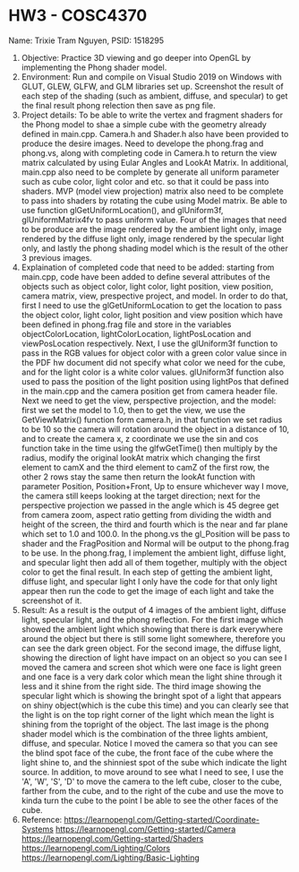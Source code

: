 # HW3 - COSC4370
Name: Trixie Tram Nguyen, PSID: 1518295

1. Objective: Practice 3D viewing and go deeper into OpenGL by implementing the Phong shader model.
2. Environment: Run and compile on Visual Studio 2019 on Windows with GLUT, GLEW, GLFW, and GLM libraries set up. Screenshot the result of each step of the shading (such as ambient, diffuse, and specular) to get the final result phong relection then save as png file.
3. Project details: To be able to write the vertex and fragment shaders for the Phong model to shae a simple cube with the geometry already defined in main.cpp. Camera.h and Shader.h also have been provided to produce the desire images. Need to develope the phong.frag and phong.vs, along with completing code in Camera.h to return the view matrix calculated by using Eular Angles and LookAt Matrix. In additional, main.cpp also need to be complete by generate all uniform parameter such as cube color, light color and etc. so that it could be pass into shaders. MVP (model view projection) matrix also need to be complete to pass into shaders by rotating the cube using Model matrix. Be able to use function glGetUniformLocation(), and glUniform3f, glUniformMatrix4fv to pass uniform value. Four of the images that need to be produce are the image rendered by the ambient light only, image rendered by the diffuse light only, image rendered by the specular light only, and lastly the phong shading model which is the result of the other 3 previous images.
4. Explaination of completed code that need to be added: starting from main.cpp, code have been added to define several attributes of the objects such as object color, light color, light position, view position, camera matrix, view, prespective project, and model. In order to do that, first I need to use the glGetUniformLocation to get the location to pass the object color, light color, light position and view position which have been defined in phong.frag file and store in the variables objectColorLocation, lightColorLocation, lightPosLocation and viewPosLocation respectively. Next, I use the glUniform3f function to pass in the RGB values for object color with a green color value since in the PDF hw document did not specify what color we need for the cube, and for the light color is a white color values. glUniform3f function also used to pass the position of the light position using lightPos that defined in the main.cpp and the camera position get from camera header file. Next we need to get the view, perspective projection, and the model: first we set the model to 1.0, then to get the view, we use the GetViewMatrix() function form camera.h, in that function we set radius to be 10 so the camera will rotation around the object in a distance of 10, and to create the camera x, z coordinate we use the sin and cos function take in the time using the glfwGetTime() then multiply by the radius, modify the original lookAt matrix which changing the first element to camX and the third element to camZ of the first row, the other 2 rows stay the same then return the lookAt function with parameter Position, Position+Front, Up to ensure whichever way I move, the camera still keeps looking at the target direction; next for the perspective projection we passed in the angle which is 45 degree get from camera zoom, aspect ratio getting from dividing the width and height of the screen, the third and fourth which is the near and far plane which set to 1.0 and 100.0. In the phong.vs the gl_Position will be pass to shader and the FragPosition and Normal will be output to the phong.frag to be use. In the phong.frag, I implement the ambient light, diffuse light, and specular light then add all of them together, multiply with the object color to get the final result. In each step of getting the ambient light, diffuse light, and specular light I only have the code for that only light appear then run the code to get the image of each light and take the screenshot of it.
5. Result: As a result is the output of 4 images of the ambient light, diffuse light, specular light, and the phong reflection. For the first image which showed the ambient light which showing that there is dark everywhere around the object but there is still some light somewhere, therefore you can see the dark green object. For the second image, the diffuse light, showing the direction of light have impact on an object so you can see I moved the camera and screen shot which were one face is light green and one face is a very dark color which mean the light shine through it less and it shine from the right side. The third image showing the specular light which is showing the bringht spot of a light that appears on shiny object(which is the cube this time) and you can clearly see that the light is on the top right corner of the light which mean the light is shining from the topright of the object. The last image is the phong shader model which is the combination of the three lights ambient, diffuse, and specular. Notice I moved the camera so that you can see the blind spot face of the cube, the front face of the cube where the light shine to, and the shinniest spot of the sube which indicate the light source. In addition, to move around to see what I need to see, I use the 'A', 'W', 'S', 'D' to move the camera to the left cube, closer to the cube, farther from the cube, and to the right of the cube and use the move to kinda turn the cube to the point I be able to see the other faces of the cube.
6. Reference: https://learnopengl.com/Getting-started/Coordinate-Systems
https://learnopengl.com/Getting-started/Camera
https://learnopengl.com/Getting-started/Shaders
https://learnopengl.com/Lighting/Colors
https://learnopengl.com/Lighting/Basic-Lighting

